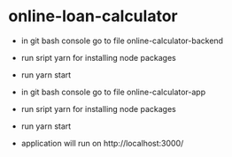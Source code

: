 # online-loan-calculator

- in git bash console go to file online-calculator-backend
- run sript yarn for installing node packages
- run yarn start

- in git bash console go to file online-calculator-app
- run sript yarn for installing node packages
- run yarn start 

- application will run on http://localhost:3000/
